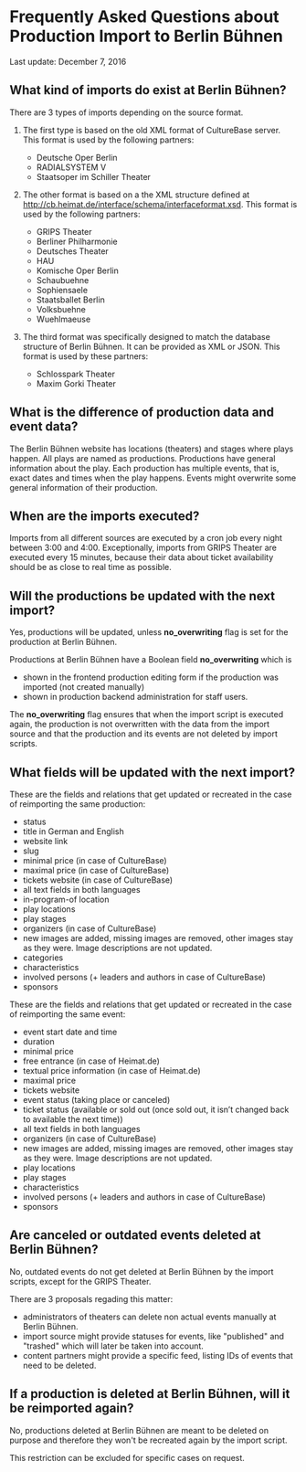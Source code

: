 # Frequently Asked Questions about Production Import to Berlin Bühnen

Last update: December 7, 2016

## What kind of imports do exist at Berlin Bühnen?

There are 3 types of imports depending on the source format.

1. The first type is based on the old XML format of CultureBase server. This format is used by the following partners:

    - Deutsche Oper Berlin
    - RADIALSYSTEM V
    - Staatsoper im Schiller Theater

2. The other format is based on a the XML structure defined at http://cb.heimat.de/interface/schema/interfaceformat.xsd. This format is used by the following partners:

    - GRIPS Theater
    - Berliner Philharmonie
    - Deutsches Theater
    - HAU
    - Komische Oper Berlin
    - Schaubuehne
    - Sophiensaele
    - Staatsballet Berlin
    - Volksbuehne
    - Wuehlmaeuse

3. The third format was specifically designed to match the database structure of Berlin Bühnen. It can be provided as XML or JSON. This format is used by these partners:

    - Schlosspark Theater
	- Maxim Gorki Theater


## What is the difference of production data and event data?

The Berlin Bühnen website has locations (theaters) and stages where plays happen. All plays are named as productions. Productions have general information about the play. Each production has multiple events, that is, exact dates and times when the play happens. Events might overwrite some general information of their production.

## When are the imports executed?

Imports from all different sources are executed by a cron job every night between 3:00 and 4:00. Exceptionally, imports from GRIPS Theater are executed every 15 minutes, because their data about ticket availability should be as close to real time as possible.

## Will the productions be updated with the next import?

Yes, productions will be updated, unless __no_overwriting__ flag is set for the production at Berlin Bühnen.

Productions at Berlin Bühnen have a Boolean field __no_overwriting__ which is

- shown in the frontend production editing form if the production was imported (not created manually)
- shown in production backend administration for staff users.

The __no_overwriting__ flag ensures that when the import script is executed again, the production is not overwritten with the data from the import source and that the production and its events are not deleted by import scripts.

## What fields will be updated with the next import?

These are the fields and relations that get updated or recreated in the case of reimporting the same production:

- status
- title in German and English
- website link
- slug
- minimal price (in case of CultureBase)
- maximal price (in case of CultureBase)
- tickets website (in case of CultureBase)
- all text fields in both languages
- in-program-of location
- play locations
- play stages
- organizers (in case of CultureBase)
- new images are added, missing images are removed, other images stay as they were. Image descriptions are not updated.
- categories
- characteristics
- involved persons (+ leaders and authors in case of CultureBase)
- sponsors

These are the fields and relations that get updated or recreated in the case of reimporting the same event:

- event start date and time
- duration
- minimal price
- free entrance (in case of Heimat.de)
- textual price information (in case of Heimat.de)
- maximal price
- tickets website
- event status (taking place or canceled)
- ticket status (available or sold out (once sold out, it isn’t changed back to available the next time))
- all text fields in both languages
- organizers (in case of CultureBase)
- new images are added, missing images are removed, other images stay as they were. Image descriptions are not updated.
- play locations
- play stages
- characteristics
- involved persons (+ leaders and authors in case of CultureBase)
- sponsors

## Are canceled or outdated events deleted at Berlin Bühnen?

No, outdated events do not get deleted at Berlin Bühnen by the import scripts, except for the GRIPS Theater.

There are 3 proposals regading this matter:
- administrators of theaters can delete non actual events manually at Berlin Bühnen.
- import source might provide statuses for events, like "published" and "trashed" which will later be taken into account.
- content partners might provide a specific feed, listing IDs of events that need to be deleted.

## If a production is deleted at Berlin Bühnen, will it be reimported again?

No, productions deleted at Berlin Bühnen are meant to be deleted on purpose and therefore they won't be recreated again by the import script.

This restriction can be excluded for specific cases on request.